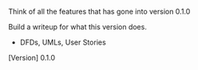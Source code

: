 Think of all the features that has gone into version 0.1.0

Build a writeup for what this version does.
 * DFDs, UMLs, User Stories


[Version] 0.1.0


